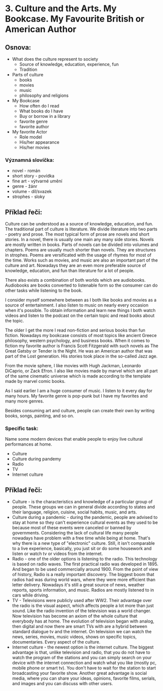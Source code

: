 # 3. Culture and the Arts. My Bookcase. My Favourite British or American Author

## Osnova:

* What does the culture represent to society
  * Source of knowledge, education, experience, fun
  * Tradition
* Parts of culture
  * books
  * movies
  * music
  * philosophy and religions 
* My Bookcase
  * How often do I read
  * What books do I have 
  * Buy or borrow in a library
  * favorite genre 
  * favorite author
* My favorite Actor
  * Role model
  * His/her appearance
  * His/her movies

### Významná slovíčka:

* novel - román 
* short story - povídka
* fine art - výtvarné umění 
* genre - žánr 
* volume - díl/svazek 
* strophes - sloky

## Příklad řeči:
Culture can be understood as a source of knowledge, education, and fun. The traditional part of culture is literature. We divide literature into two parts - poetry and prose. The most typical form of prose are novels and short stories. In a novel, there is usually one main any many side stories. Novels are mostly written in books. Parts of novels can be divided into volumes and chapters. 
Poems are usually much shorter than novels. They are structures in strophes. Poems are versificated with the usage of rhymes for most of the time. 
Works such as movies, and music are also an important part of the culture and art. Nowadays they are an even more preferable source of knowledge, education, and fun than literature for a lot of people. 

There also exists a combination of both worlds which are audiobooks. Audiobooks are books converted to listenable form so the consumer can do other tasks while listening to the book.

I consider myself somewhere between as I both like books and movies as a source of entertainment. I also listen to music on nearly every occasion when it's possible. To obtain information and learn new things I both watch videos and listen to the podcast on the certain topic and read books about the topic.

The older I get the more I read non-fiction and serious books than fun fiction. Nowadays my bookcase consists of most topics like ancient Greece philosophy, western psychology, and business books. 
When it comes to fiction my favorite author is Francis Scott Fitzgerald with such novels as The Great Gatsby or Tender is the Night. He was an American author that was part of the Lost generation. His stories took place in the so-called Jazz age. 
 
From the movie sphere, I like movies with Hugh Jackman, Leonardo DiCaprio, or Zack Efron. I also like movies made by marvel which are all part of the same cinematic universe which is made according to the template made by marvel comic books.

As I said earlier I am a huge consumer of music. I listen to it every day for many hours. My favorite genre is pop-punk but I have my favorites and many more genres. 

Besides consuming art and culture, people can create their own by writing books, songs, painting, and so on. 


### Specific task:
Name some modern devices that enable people to enjoy live cultural performances at home.

* Culture
* Culture during pandemy
* Radio
* TV
* Internet culture

## Příklad řeči:
* Culture - is the characteristics and knowledge of a particular group of people. These groups we can in general divide according to states and their language, religion, cuisine, social habits, music, and arts.
* Culture during a pandemic - during the pandemic, people are advised to stay at home so they can't experience cultural events as they used to be because most of these events were canceled or banned by governments. Considering the lack of cultural life many people nowadays have problem with a free time while being at home. That's why there is a new type of "electronic" culture. Still, it isn't comparable to a live experience, basically, you just sit or do some housework and listen or watch tv or videos from the internet. 
* Radio - one of the older options is listening to the radio. This technology is based on radio waves. The first practical radio was developed in 1895. And began to be used commercially around 1900. From the point of view of history, Radio is a really important discovery. The biggest boom that radios had was during world wars, where they were more efficient than letter delivery. Nowadays it's still a great source of news, weather reports, sports information, and music. Radios are mostly listened to in cars while driving.
* TV - Televisions were publicly used after WW2. Their advantage over the radio is the visual aspect, which affects people a lot more than just sound. Like the radio invention of the television was a world changer. Now television has become an axiom of the whole culture that everybody has at home. The evolution of television began with analog, then digital and now there are smart TVs with are a hybrid between standard dialogue tv and the internet. On television we can watch the news, series, movies, music videos, shows on specific topics, documentaries. Every aspect of the culture.
* Internet culture - the newest option is the internet culture. The biggest advantage is that, unlike television and radio, that you do not have to watch the program of the stations and you can simply search on your device with the internet connection and watch what you like (mostly pc, mobile phone or smart tv). You don't have to wait for the station to start broadcasting your favorite show. Another great advantage is social media, where you can share your ideas, opinions, favorite films, serials, and images and you can discuss with other users.